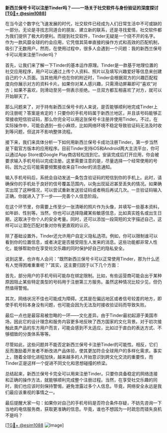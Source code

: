 **新西兰保号卡可以注册Tinder吗？——一场关于社交软件与身份验证的深度探讨[[TG💪+ @esim1088](https://t.me/s/esim1088)]**

在当今这个数字化飞速发展的时代，社交软件已经成为人们日常生活中不可或缺的一部分。无论是寻找志同道合的朋友、建立新的联系，还是寻找爱情，社交软件都为我们提供了极大的便利。而提到社交软件，Tinder无疑是一个绕不开的名字。作为一款风靡全球的约会应用，它凭借其简单直接的操作方式和高效的匹配机制，吸引了无数用户。然而，在使用过程中，很多人会遇到一个问题：我的新西兰保号卡可以用来注册Tinder吗？

首先，让我们来了解一下Tinder的基本运作原理。Tinder是一款基于地理位置的社交应用程序，用户可以通过上传个人资料、照片以及填写兴趣爱好等信息来创建自己的个人页面。当其他用户也在你的附近时，Tinder会根据双方的兴趣匹配程度向你展示对方的资料卡片。如果你对某人感兴趣，只需滑动屏幕即可“喜欢”对方；如果不喜欢，则滑动至另一侧表示拒绝。一旦双方都互相喜欢了对方，就可以开始聊天了。

那么问题来了，对于持有新西兰保号卡的人来说，是否能够顺利地完成Tinder上的注册呢？答案是肯定的！只要你的手机号码属于新西兰地区，并且该号码能够正常接收短信验证码，那么你完全可以用这张保号卡注册并使用Tinder。不过，在实际操作中，可能会遇到一些小麻烦，比如网络环境不稳定导致验证码无法及时收到等问题，但这并不影响整体流程。

接下来，我们来具体分析一下如何用新西兰保号卡成功注册Tinder。第一步当然是下载官方版本的应用程序。目前Tinder支持iOS和Android两大主流平台，你可以通过App Store或Google Play商店轻松找到它。安装完成后打开应用，你会被要求输入手机号码以完成注册。这里需要注意的是，尽量选择一个经常使用的号码，因为之后可能需要频繁接收来自Tinder的消息通知。

输入手机号码后，系统会自动发送一条包含验证码的短信到你的手机上。此时，请确保你的手机处于良好的信号覆盖范围内，以免出现延迟甚至丢失的情况。如果确实出现了这种情况，可以尝试重新发送验证码或者稍后再试几次。一旦验证码输入正确，你就进入了下一步——完善个人信息阶段。

在这个环节里，你需要上传至少一张清晰的照片作为头像，并填写一些基本资料，如年龄、性别等。当然，你也可以选择隐藏某些敏感信息，比如真实姓名或出生日期，这取决于你个人的安全考量。同时，还可以添加一段简短的文字描述自己，这样可以让潜在匹配对象对你有更直观的认识。

除了基础设置外，Tinder还允许用户自定义隐私选项。例如，你可以限制谁可以看到你的位置信息，或者决定是否接受陌生人发来的消息。这些功能都非常人性化，能够帮助你在享受社交乐趣的同时保护好自己的隐私安全。

说到这里，也许有人会问：“既然新西兰保号卡可以正常使用Tinder，那为什么还有人觉得困难重重呢？”其实，这主要归因于以下几个方面：

首先，部分用户的手机号码可能存在绑定限制。比如，有些运营商可能会出于某种原因阻止某些特定类型的号码用于注册第三方服务。虽然这种情况比较少见，但仍然值得警惕。

其次，网络状况不佳也可能成为障碍。尤其是在偏远地区或者信号较差的地方，即使手机号码本身没有问题，也可能会因为无法及时接收验证码而导致失败。

最后一点也是最容易被忽略的一环——文化差异。由于Tinder最初起源于美国市场，因此它的设计理念和服务内容更多地反映了西方国家的文化背景。对于初次接触此类产品的东方用户而言，可能会感到不太适应，比如过于直白的表达方式、不够细致的分类体系等等。

尽管如此，这些问题并不能否定新西兰保号卡注册Tinder的可能性。相反，它们反而激励着开发者不断改进产品体验，使其更加符合全球用户的多样化需求。事实上，随着全球化进程加快，越来越多的人开始意识到跨文化交流的重要性，而Tinder正是这样一个促进不同文化和思想碰撞的桥梁。

总结起来，新西兰保号卡完全可以用来注册Tinder。只要你具备稳定的网络连接和正确的操作方法，就能够顺利完成整个注册过程。当然，在享受社交乐趣的同时，我们也应该时刻保持警惕，避免泄露过多个人信息。毕竟，网络安全永远是我们最应该重视的事情之一。

最后提醒大家一句：如果你对自己的手机号码是否符合条件存疑，不妨先咨询一下当地的电信服务商，获取更准确的信息。毕竟，谁也不想因为一时疏忽而错失良机不是吗？

[[TG💪+ @esim1088](https://t.me/s/esim1088) ![Image](https://i.postimg.cc/4NQfJmqS/Snipaste-2025-05-13-00-14-12.png)]